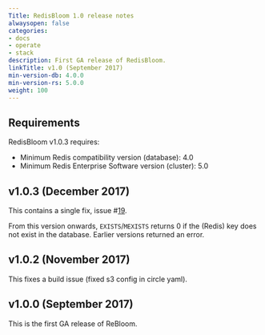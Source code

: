 ```yaml
---
Title: RedisBloom 1.0 release notes
alwaysopen: false
categories:
- docs
- operate
- stack
description: First GA release of RedisBloom.
linkTitle: v1.0 (September 2017)
min-version-db: 4.0.0
min-version-rs: 5.0.0
weight: 100
---
```

## Requirements

RedisBloom v1.0.3 requires:

- Minimum Redis compatibility version (database): 4.0
- Minimum Redis Enterprise Software version (cluster): 5.0

## v1.0.3 (December 2017)

This contains a single fix, issue #[19](https://github.com/RedisBloom/RedisBloom/issues/19).

From this version onwards, `EXISTS`/`MEXISTS` returns 0 if the (Redis) key does not exist in the database.  Earlier versions returned an error.

## v1.0.2 (November 2017)

This fixes a build issue (fixed s3 config in circle yaml).

## v1.0.0 (September 2017)

This is the first GA release of ReBloom.
